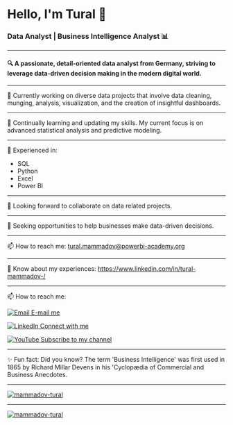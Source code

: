 # Hello, I'm Tural 👋

### Data Analyst | Business Intelligence Analyst 📊

---

#### 🔍 A passionate, detail-oriented data analyst from Germany, striving to leverage data-driven decision making in the modern digital world.

---

🔭 Currently working on diverse data projects that involve data cleaning, munging, analysis, visualization, and the creation of insightful dashboards.

---

🌱 Continually learning and updating my skills. My current focus is on advanced statistical analysis and predictive modeling.

---

💼 Experienced in:

- SQL
- Python
- Excel
- Power BI
---

👯 Looking forward to collaborate on data related projects.

---

🤔 Seeking opportunities to help businesses make data-driven decisions.

---

📫 How to reach me: tural.mammadov@powerbi-academy.org

---

📄 Know about my experiences: https://www.linkedin.com/in/tural-mammadov-/

---

📫 How to reach me:

  [![Email](https://img.icons8.com/color/24/000000/gmail.png) E-mail me](mailto:tural.mammadov@powerbi-academy.org)

  [![LinkedIn](https://img.icons8.com/color/24/000000/linkedin.png) Connect with me](https://www.linkedin.com/in/tural-mammadov/)

  [![YouTube](https://img.icons8.com/color/24/000000/youtube-play.png) Subscribe to my channel](https://www.youtube.com/@bidetective)

---

✨ Fun fact: Did you know? The term 'Business Intelligence' was first used in 1865 by Richard Millar Devens in his 'Cyclopædia of Commercial and Business Anecdotes.

---

[![mammadov-tural](https://github-readme-stats.vercel.app/api/top-langs/?username=yourusername&layout=compact)](https://github.com/yourusername/github-readme-stats)

---

[![mammadov-tural](https://github-readme-stats.vercel.app/api?username=yourusername)](https://github.com/yourusername/github-readme-stats)

